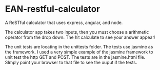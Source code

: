 # EAN-restful-calculator
A ReSTful calculator that uses express, angular, and node.

The calculator app takes two inputs, then you must choose a arithmetic
operator from the drop down. The hit calculate to see your answer appear!

The unit tests are locating in the unittests folder. The tests use jasmine
as the framework. I used a very simple example of the jasmine framework 
to unit test the http GET and POST. The tests are in the jasmine.html file.
SImply point your browser to that file to see the ouput if the tests. 
